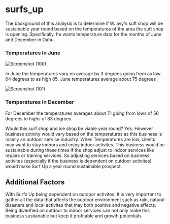 # surfs_up

The background of this analysis is to determine if W. avy's suft shop will be sustainable year round based on the temperatures of the area the suft shop is opening. Specifically, he wants temperature data for the months of June and December in Oahu. 

### Temperatures In June
![Screenshot (100)](https://user-images.githubusercontent.com/78933826/116007265-ea773080-a5dc-11eb-8851-e1c4cce1c0e9.png)

In June the temperatures vary on average by 3 degrees going from as low 64 degrees to as high 85. June temperatures average about 75 degrees


![Screenshot (101)](https://user-images.githubusercontent.com/78933826/116007449-cec05a00-a5dd-11eb-9952-a3e3594e9df8.png)

### Temperatures In December 
For December the temperatures averages about 71 going from lows of 56 degrees to highs of 83 degrees. 

Would this surf shop and ice shop be viable year round? 
Yes. However business activity would vary based on the temperatures as this business is mainly an outdoor service industry. When Temperatures are low, clients may want to stay indoors and enjoy indoor activites. This business would be sustainable during these times if the shop adjust to indoor services like repairs or training services. So adjusting services based on business activites (especially if the business is dependent on outdoor activites) would make Surf Up a year round sustainable prospect. 

## Additional Factors

With Surfs Up being dependent on outdoor activites. It is very important to gather all the data that affects the outdoor environment such as rain, natural disasters and local activites that may both positive and negative effects. Being diverified on outdoor to indoor services can not only make this business sustianable but keep it profitable and growth potientials 
